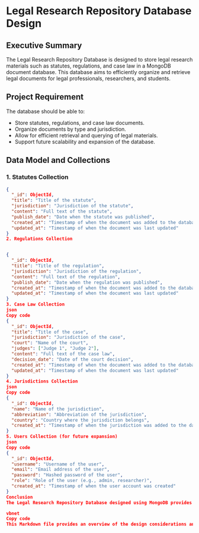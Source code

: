 # Legal Research Repository Database Design

## Executive Summary
The Legal Research Repository Database is designed to store legal research materials such as statutes, regulations, and case law in a MongoDB document database. This database aims to efficiently organize and retrieve legal documents for legal professionals, researchers, and students.

## Project Requirement
The database should be able to:
- Store statutes, regulations, and case law documents.
- Organize documents by type and jurisdiction.
- Allow for efficient retrieval and querying of legal materials.
- Support future scalability and expansion of the database.

## Data Model and Collections

### 1. Statutes Collection
```json
{
  "_id": ObjectId,
  "title": "Title of the statute",
  "jurisdiction": "Jurisdiction of the statute",
  "content": "Full text of the statute",
  "publish_date": "Date when the statute was published",
  "created_at": "Timestamp of when the document was added to the database",
  "updated_at": "Timestamp of when the document was last updated"
}
2. Regulations Collection


{
  "_id": ObjectId,
  "title": "Title of the regulation",
  "jurisdiction": "Jurisdiction of the regulation",
  "content": "Full text of the regulation",
  "publish_date": "Date when the regulation was published",
  "created_at": "Timestamp of when the document was added to the database",
  "updated_at": "Timestamp of when the document was last updated"
}
3. Case Law Collection
json
Copy code
{
  "_id": ObjectId,
  "title": "Title of the case",
  "jurisdiction": "Jurisdiction of the case",
  "court": "Name of the court",
  "judges": ["Judge 1", "Judge 2"],
  "content": "Full text of the case law",
  "decision_date": "Date of the court decision",
  "created_at": "Timestamp of when the document was added to the database",
  "updated_at": "Timestamp of when the document was last updated"
}
4. Jurisdictions Collection
json
Copy code
{
  "_id": ObjectId,
  "name": "Name of the jurisdiction",
  "abbreviation": "Abbreviation of the jurisdiction",
  "country": "Country where the jurisdiction belongs",
  "created_at": "Timestamp of when the jurisdiction was added to the database"
}
5. Users Collection (for future expansion)
json
Copy code
{
  "_id": ObjectId,
  "username": "Username of the user",
  "email": "Email address of the user",
  "password": "Hashed password of the user",
  "role": "Role of the user (e.g., admin, researcher)",
  "created_at": "Timestamp of when the user account was created"
}
Conclusion
The Legal Research Repository Database designed using MongoDB provides a scalable and efficient solution for storing and managing legal research materials. With separate collections for statutes, regulations, case law, jurisdictions, and potential user management, the database structure allows for easy retrieval, organization, and expansion to meet future requirements.

vbnet
Copy code
This Markdown file provides an overview of the design considerations and structure for the
